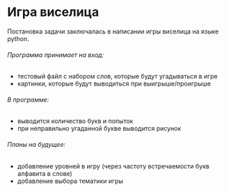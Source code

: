 # Игра виселица
Постановка задачи заключалась в написании игры виселица на языке python.
###### Программа принимает на вход: 
- тестовый файл с набором слов, которые будут угадываться в игре
- картинки, которые будут выводиться при выигрыше/проигрыше 
###### В программе:
- выводится количество букв и попыток
- при неправильно угаданной букве выводится рисунок
###### Планы на будущее:
- добавление уровней в игру (через частоту встречаемости букв алфавита в слове)
- добавление выбора тематики игры


